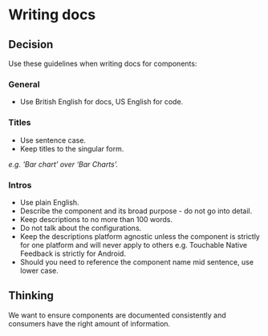 # Writing docs

## Decision
Use these guidelines when writing docs for components:

### General
* Use British English for docs, US English for code.

### Titles
* Use sentence case.
* Keep titles to the singular form.

_e.g. 'Bar chart’ over ‘Bar Charts’._

### Intros
* Use plain English.
* Describe the component and its broad purpose - do not go into detail.
* Keep descriptions to no more than 100 words.
* Do not talk about the configurations.
* Keep the descriptions platform agnostic unless the component is strictly for
one platform and will never apply to others e.g. Touchable Native Feedback is
strictly for Android.
* Should you need to reference the component name mid sentence, use lower case.

## Thinking
We want to ensure components are documented consistently and consumers have the
right amount of information.
